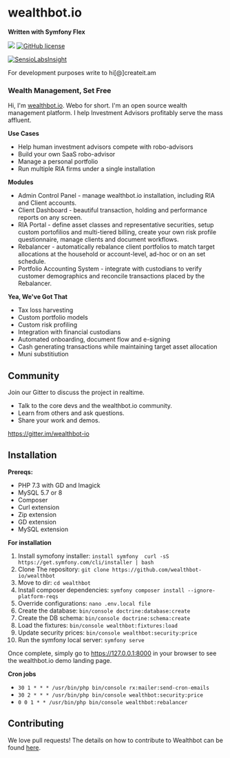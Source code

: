 wealthbot.io
===============

**Written with Symfony Flex**

[![](https://www.codeshelter.co/static/badges/badge-flat.svg)](https://www.codeshelter.co/)
[![GitHub license](https://img.shields.io/github/license/mashape/apistatus.svg)]()

[![SensioLabsInsight](https://insight.sensiolabs.com/projects/881769ff-b0e8-43f0-b67f-e0915d7aee5f/big.png)](https://insight.sensiolabs.com/projects/881769ff-b0e8-43f0-b67f-e0915d7aee5f)

For development purposes write to hi[@]createit.am 


### Wealth Management, Set Free

Hi, I'm [wealthbot.io](http://wealthbot.io). Webo for short. I'm an open source wealth management platform. I help Investment Advisors profitably serve the mass affluent.

**Use Cases**

* Help human investment advisors compete with robo-advisors
* Build your own SaaS robo-advisor
* Manage a personal portfolio
* Run multiple RIA firms under a single installation

**Modules**

* Admin Control Panel - manage wealthbot.io installation, including RIA and Client accounts.
* Client Dashboard - beautiful transaction, holding and performance reports on any screen.
* RIA Portal - define asset classes and representative securities, setup custom portofilios and multi-tiered billing, create your own risk profile questionnaire,  manage clients and document workflows.
* Rebalancer - automatically rebalance client portfolios to match target allocations at the household or account-level, ad-hoc or on an set schedule.
* Portfolio Accounting System - integrate with custodians to verify customer demographics and reconcile transactions placed by the Rebalancer.

**Yea, We've Got That**

* Tax loss harvesting
* Custom portfolio models
* Custom risk profiling
* Integration with financial custodians
* Automated onboarding, document flow and e-signing
* Cash generating transactions while maintaining target asset allocation
* Muni substitiution

## Community

Join our Gitter to discuss the project in realtime.
* Talk to the core devs and the wealthbot.io community.
* Learn from others and ask questions.
* Share your work and demos.

https://gitter.im/wealthbot-io

## Installation

**Prereqs:**

* PHP 7.3 with GD and Imagick
* MySQL 5.7 or 8
* Composer
* Curl extension
* Zip extension
* GD extension
* MySQL extension

**For installation**

1. Install symofony installer: `install symfony  curl -sS https://get.symfony.com/cli/installer | bash`
2. Clone The repository: `git clone https://github.com/wealthbot-io/wealthbot`
3. Move to dir:  `cd wealthbot`
4. Install composer dependencies: `symfony composer install --ignore-platform-reqs`
5. Override configurations: `nano .env.local file`
6. Create the database: `bin/console doctrine:database:create`
7. Create the DB schema: `bin/console doctrine:schema:create`
8. Load the fixtures: `bin/console wealthbot:fixtures:load`
9. Update security prices: `bin/console wealthbot:security:price`
10. Run the symfony local server: `symfony serve`

Once complete, simply go to https://127.0.0.1:8000 in your browser to see the wealthbot.io demo landing page.


**Cron jobs**

* `30 1 * * * /usr/bin/php bin/console rx:mailer:send-cron-emails`
* `30 2 * * * /usr/bin/php bin/console wealthbot:security:price`
* `0 0 1 * * /usr/bin/php bin/console wealthbot:rebalancer`

## Contributing

We love pull requests! The details on how to contribute to Wealthbot can be found [here](.github/CONTRIBUTING.md).
